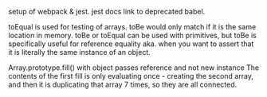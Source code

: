 setup of webpack & jest. jest docs link to deprecated babel.

toEqual is used for testing of arrays. toBe would only match if it is the same location in memory. toBe or toEqual can be used with primitives, but toBe is specifically useful for reference equality aka. when you want to assert that it is literally the same instance of an object.

Array.prototype.fill() with object passes reference and not new instance
The contents of the first fill is only evaluating once - creating the second array, and then it is duplicating that array 7 times, so they are all connected.

